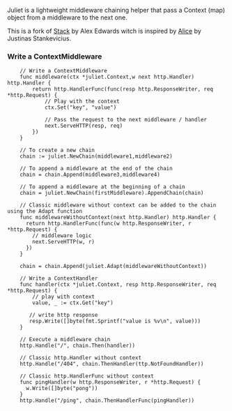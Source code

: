 
Juliet is a lightweight middleware chaining helper that pass a Context (map) object
from a middleware to the next one.

This is a fork of [Stack](https://github.com/alexedwards/stack) by Alex Edwards 
witch is inspired by [Alice](https://github.com/justinas/alice) by Justinas Stankevicius.

### Write a ContextMiddleware
```
    // Write a ContextMiddleware
    func middleware(ctx *juliet.Context,w next http.Handler) http.Handler {
        return http.HandlerFunc(func(resp http.ResponseWriter, req *http.Request) {
            // Play with the context
            ctx.Set("key", "value")
            
            // Pass the request to the next middleware / handler
            next.ServeHTTP(resp, req)
        })
    }

    // To create a new chain
    chain := juliet.NewChain(middleware1,middleware2)

    // To append a middleware at the end of the chain
    chain = chain.Append(middleware3,middleware4)
    
    // To append a middleware at the beginning of a chain
    chain = juliet.NewChain(firstMiddleware).AppendChain(chain)
    
    // Classic middleware without context can be added to the chain using the Adapt function
    func middlewareWithoutContext(next http.Handler) http.Handler {
      return http.HandlerFunc(func(w http.ResponseWriter, r *http.Request) {
        // middleware logic
        next.ServeHTTP(w, r)
      })
    }
    
    chain = chain.Append(juliet.Adapt(middlewareWithoutContext))
    
    // Write a ContextHandler
    func handler(ctx *juliet.Context, resp http.ResponseWriter, req *http.Request) {
        // play with context
        value, _ := ctx.Get("key")
       
       // write http response
       resp.Write([]byte(fmt.Sprintf("value is %v\n", value)))
    }
    
    // Execute a middleware chain
    http.Handle("/", chain.Then(handler))
    
    // Classic http.Handler without context
    http.Handle("/404", chain.ThenHandler(ttp.NotFoundHandler))
    
    // Classic http.HandlerFunc without context
    func pingHandler(w http.ResponseWriter, r *http.Request) {
      w.Write([]byte("pong"))
    }
    http.Handle("/ping", chain.ThenHandlerFunc(pingHandler))
```